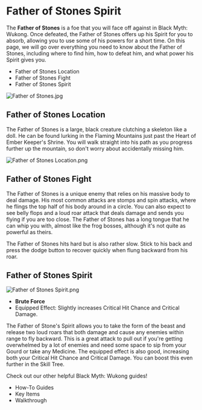 # Father of Stones Spirit

The **Father of Stones** is a foe that you will face off against in Black Myth: Wukong. Once defeated, the Father of Stones offers up his Spirit for you to absorb, allowing you to use some of his powers for a short time. On this page, we will go over everything you need to know about the Father of Stones, including where to find him, how to defeat him, and what power his Spirit gives you. 

  * Father of Stones Location
  * Father of Stones Fight
  * Father of Stones Spirit

![Father of Stones.jpg](https://oyster.ignimgs.com/mediawiki/apis.ign.com/black-myth-wukong/7/7f/Father_of_Stones.jpg)

## Father of Stones Location

The Father of Stones is a large, black creature clutching a skeleton like a doll. He can be found lurking in the Flaming Mountains just past the Heart of Ember Keeper's Shrine. You will walk straight into his path as you progress further up the mountain, so don't worry about accidentally missing him. 

![Father of Stones Location.png](https://oyster.ignimgs.com/mediawiki/apis.ign.com/black-myth-wukong/c/cc/Father_of_Stones_Location.png)

## Father of Stones Fight

The Father of Stones is a unique enemy that relies on his massive body to deal damage. His most common attacks are stomps and spin attacks, where he flings the top half of his body around in a circle. You can also expect to see belly flops and a loud roar attack that deals damage and sends you flying if you are too close. The Father of Stones has a long tongue that he can whip you with, almost like the frog bosses, although it's not quite as powerful as theirs. 

The Father of Stones hits hard but is also rather slow. Stick to his back and press the dodge button to recover quickly when flung backward from his roar. 

## Father of Stones Spirit

![Father of Stones Spirit.png](https://oyster.ignimgs.com/mediawiki/apis.ign.com/black-myth-wukong/6/6f/Father_of_Stones_Spirit.png)

  * **Brute Force**
  * Equipped Effect: Slightly increases Critical Hit Chance and Critical Damage.

The Father of Stone's Spirit allows you to take the form of the beast and release two loud roars that both damage and cause any enemies within range to fly backward. This is a great attack to pull out if you're getting overwhelmed by a lot of enemies and need some space to sip from your Gourd or take any Medicine. The equipped effect is also good, increasing both your Critical Hit Chance and Critical Damage. You can boost this even further in the Skill Tree. 

Check out our other helpful Black Myth: Wukong guides! 

  * How-To Guides
  * Key Items
  * Walkthrough

